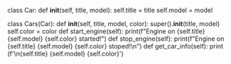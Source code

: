 class Car:
    def __init__(self, title, model):
        self.title = title
        self.model = model

class Cars(Car):
    def __init__(self, title, model, color):
        super().__init__(title, model)
        self.color = color
    def start_engine(self):
        print(f"Engine on {self.title} {self.model} {self.color} started!")
    def stop_engine(self):
        print(f"Engine on {self.title} {self.model} {self.color} stoped!\n")
    def get_car_info(self):
        print (f'\n{self.title} {self.model} {self.color}')
        
